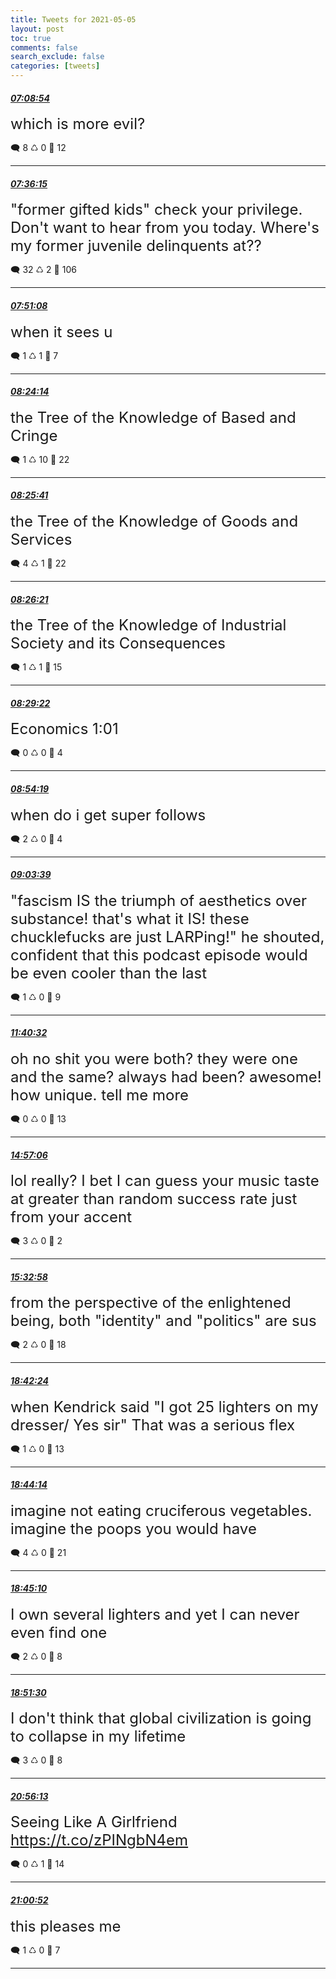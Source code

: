```yaml
---
title: Tweets for 2021-05-05
layout: post
toc: true
comments: false
search_exclude: false
categories: [tweets]
---
```



#### <a href = "https://twitter.com/deepfates/status/1389930102855593998">*07:08:54*</a>

<font size="5">which is more evil?</font>



🗨️ 8 ♺ 0 🤍  12   

---
    
#### <a href = "https://twitter.com/deepfates/status/1389936983900758019">*07:36:15*</a>

<font size="5">"former gifted kids" check your privilege. Don't want to hear from you today.  Where's my former juvenile delinquents at??</font>



🗨️ 32 ♺ 2 🤍  106   

---
    
#### <a href = "https://twitter.com/deepfates/status/1389940729972084741">*07:51:08*</a>

<font size="5">when it sees u</font>



🗨️ 1 ♺ 1 🤍  7   

---
    
#### <a href = "https://twitter.com/deepfates/status/1389949061202014212">*08:24:14*</a>

<font size="5">the Tree of the Knowledge of Based and Cringe</font>



🗨️ 1 ♺ 10 🤍  22   

---
    
#### <a href = "https://twitter.com/deepfates/status/1389949423082360839">*08:25:41*</a>

<font size="5">the Tree of the Knowledge of Goods and Services</font>



🗨️ 4 ♺ 1 🤍  22   

---
    
#### <a href = "https://twitter.com/deepfates/status/1389949591533998083">*08:26:21*</a>

<font size="5">the Tree of the Knowledge of Industrial Society and its Consequences</font>



🗨️ 1 ♺ 1 🤍  15   

---
    
#### <a href = "https://twitter.com/deepfates/status/1389950349574696967">*08:29:22*</a>

<font size="5">Economics 1:01</font>



🗨️ 0 ♺ 0 🤍  4   

---
    
#### <a href = "https://twitter.com/deepfates/status/1389956628863094786">*08:54:19*</a>

<font size="5">when do i get super follows</font>



🗨️ 2 ♺ 0 🤍  4   

---
    
#### <a href = "https://twitter.com/deepfates/status/1389958979900432389">*09:03:39*</a>

<font size="5">"fascism IS the triumph of aesthetics over substance! that's what it IS! these chucklefucks are just LARPing!" he shouted, confident that this podcast episode would be even cooler than the last</font>



🗨️ 1 ♺ 0 🤍  9   

---
    
#### <a href = "https://twitter.com/deepfates/status/1389998458535247874">*11:40:32*</a>

<font size="5">oh no shit you were both? they were one and the same? always had been? awesome! how unique. tell me more</font>



🗨️ 0 ♺ 0 🤍  13   

---
    
#### <a href = "https://twitter.com/deepfates/status/1390047928903864321">*14:57:06*</a>

<font size="5">lol really? I bet I can guess your music taste at greater than random success rate just from your accent</font>



🗨️ 3 ♺ 0 🤍  2   

---
    
#### <a href = "https://twitter.com/deepfates/status/1390056955067043841">*15:32:58*</a>

<font size="5">from the perspective of the enlightened being, both "identity" and "politics" are sus</font>



🗨️ 2 ♺ 0 🤍  18   

---
    
#### <a href = "https://twitter.com/deepfates/status/1390104625626292227">*18:42:24*</a>

<font size="5">when Kendrick said "I got 25 lighters on my dresser/ Yes sir" That was a serious flex</font>



🗨️ 1 ♺ 0 🤍  13   

---
    
#### <a href = "https://twitter.com/deepfates/status/1390105088467763201">*18:44:14*</a>

<font size="5">imagine not eating cruciferous vegetables. imagine the poops you would have</font>



🗨️ 4 ♺ 0 🤍  21   

---
    
#### <a href = "https://twitter.com/deepfates/status/1390105324409933825">*18:45:10*</a>

<font size="5">I own several lighters and yet I can never even find one</font>



🗨️ 2 ♺ 0 🤍  8   

---
    
#### <a href = "https://twitter.com/deepfates/status/1390106915552653313">*18:51:30*</a>

<font size="5">I don't think that global civilization is going to collapse in my lifetime</font>



🗨️ 3 ♺ 0 🤍  8   

---
    
#### <a href = "https://twitter.com/deepfates/status/1390138304603983872">*20:56:13*</a>

<font size="5">Seeing Like A Girlfriend   https://t.co/zPINgbN4em</font>



🗨️ 0 ♺ 1 🤍  14   

---
    
#### <a href = "https://twitter.com/deepfates/status/1390139472310722562">*21:00:52*</a>

<font size="5">this pleases me</font>



🗨️ 1 ♺ 0 🤍  7   

---
    
            
